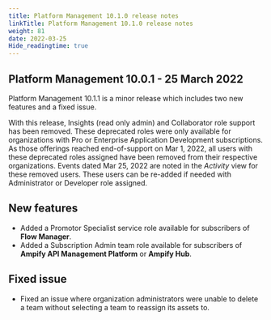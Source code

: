 ```yaml
---
title: Platform Management 10.1.0 release notes
linkTitle: Platform Management 10.1.0 release notes
weight: 81
date: 2022-03-25
Hide_readingtime: true
---
```


## Platform Management 10.0.1 - 25 March 2022

Platform Management 10.1.1 is a minor release which includes two new features and a fixed issue.

With this release, Insights (read only admin) and Collaborator role support has been removed. These deprecated roles were only available for organizations with Pro or Enterprise Application Development subscriptions. As those offerings reached end-of-support on Mar 1, 2022, all users with these deprecated roles assigned have been removed from their respective organizations. Events dated Mar 25, 2022 are noted in the _Activity_ view for these removed users. These users can be re-added if needed with Administrator or Developer role assigned.

## New features

* Added a Promotor Specialist service role available for subscribers of **Flow Manager**.
* Added a Subscription Admin team role available for subscribers of **Ampify API Management Platform** or **Ampify Hub**.

## Fixed issue

* Fixed an issue where organization administrators were unable to delete a team without selecting a team to reassign its assets to.
